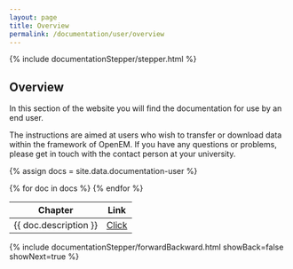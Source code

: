 ```yaml
---
layout: page
title: Overview
permalink: /documentation/user/overview
---
```


<!-- Show the current active documentation page -->
{% include documentationStepper/stepper.html %}

## Overview

In this section of the website you will find the documentation for use by an end user. 

The instructions are aimed at users who wish to transfer or download data within the framework of OpenEM. If you have any questions or problems, please get in touch with the contact person at your university.

{% assign docs = site.data.documentation-user %}
<table>
  <thead>
    <tr>
      <th>Chapter</th>
      <th>Link</th>
    </tr>
  </thead>
  <tbody>
    {% for doc in docs %}
    <tr>
      <td>{{ doc.description }}</td>
      <td><a href="{{ doc.path }}">Click</a></td>
    </tr>
    {% endfor %}
  </tbody>
</table>

{% include documentationStepper/forwardBackward.html showBack=false showNext=true %}